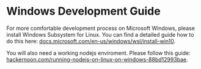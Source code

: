 # Windows Development Guide

For more comfortable development process  on Microsoft Windows, please install Windows Subsystem for Linux. You can find a detailed guide how to do this here: [docs.microsoft.com/en-us/windows/wsl/install-win10](https://docs.microsoft.com/en-us/windows/wsl/install-win10). 

You will also need a working nodejs enviroment. Please follow this guide: [hackernoon.com/running-nodejs-on-linux-on-windows-88bd12993bae](https://hackernoon.com/running-nodejs-on-linux-on-windows-88bd12993bae).